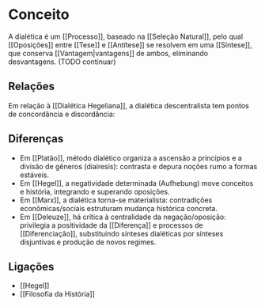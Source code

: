# Conceito

A dialética é um [[Processo]], baseado na [[Seleção Natural]], pelo qual [[Oposições]] entre [[Tese]] e [[Antítese]] se resolvem em uma [[Síntese]], que conserva [[Vantagem|vantagens]] de ambos, eliminando desvantagens. (TODO continuar)

## Relações

Em relação à [[Dialética Hegeliana]], a dialética descentralista tem pontos de concordância e discordância: 

## Diferenças
- Em [[Platão]], método dialético organiza a ascensão a princípios e a divisão de gêneros (diaíresis): contrasta e depura noções rumo a formas estáveis.
- Em [[Hegel]], a negatividade determinada (Aufhebung) move conceitos e história, integrando e superando oposições.
- Em [[Marx]], a dialética torna-se materialista: contradições econômicas/sociais estruturam mudança histórica concreta.
- Em [[Deleuze]], há crítica à centralidade da negação/oposição: privilegia a positividade da [[Diferença]] e processos de [[Diferenciação]], substituindo sínteses dialéticas por sínteses disjuntivas e produção de novos regimes.

## Ligações
- [[Hegel]]
- [[Filosofia da História]]
